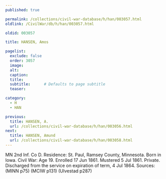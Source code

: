 ```yaml
---
published: true

permalink: /collections/civil-war-database/h/han/003057.html
oldlink: /CivilWar/db/h/han/003057.html

oldid: 003057

title: HANSEN, Amos

pagelist:
  exclude: false
  order: 3057
  image: 
  alt:
  caption:
  title:
  subtitle:      # Defaults to page subtitle
  teaser:

category: 
  - H 
  - HAN

previous:
  title: HANSEN, A.
  url: /collections/civil-war-database/h/han/003056.html  
next:
  title: HANSEN, Amund
  url: /collections/civil-war-database/h/han/003058.html   
---
```

MN 2nd Inf. Co D. Residence: St. Paul, Ramsey County, Minnesota. Born in Iowa. Civil War: Age 19. Enrolled 17 Jun 1861. Mustered 5 Jul 1861. Private. Discharged from the service on expiration of term, 4 Jul 1864. Sources: (MINN p75) (MCIW p131) (Ulvestad p287)